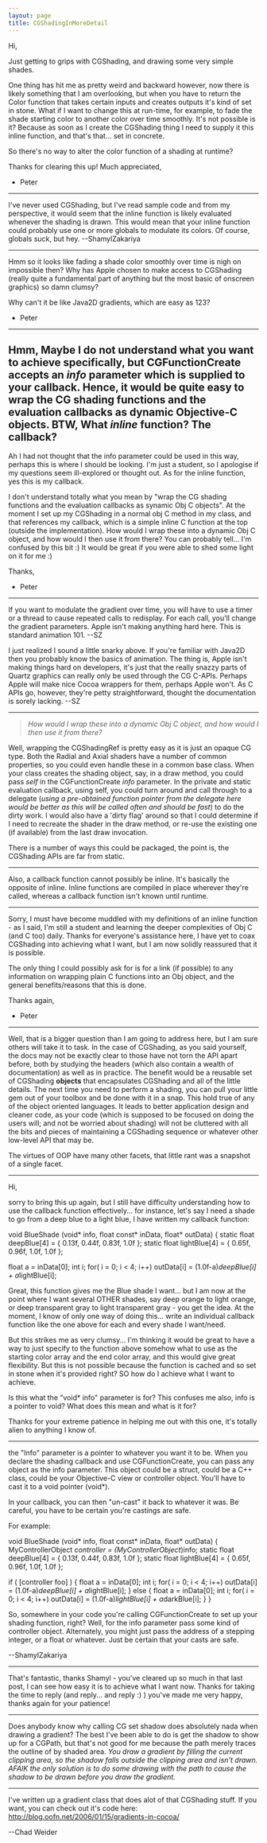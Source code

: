 ```yaml
---
layout: page
title: CGShadingInMoreDetail
---
```




Hi,

Just getting to grips with CGShading, and drawing some very simple shades.

One thing has hit me as pretty weird and backward however, now there is likely something that I am overlooking, but when you have to return the Color function that takes certain inputs and creates outputs it's kind of set in stone. What if I want to change this at run-time, for example, to fade the shade starting color to another color over time smoothly. It's not possible is it? Because as soon as I create the CGShading thing I need to supply it this inline function, and that's that... set in concrete.

So there's no way to alter the color function of a shading at runtime?

Thanks for clearing this up! Much appreciated,

- Peter

----

I've never used CGShading, but I've read sample code and from my perspective, it would seem that the inline function is likely evaluated whenever the shading is drawn. This would mean that your inline function could probably use one or more globals to modulate its colors. Of course, globals suck, but hey. --ShamylZakariya

----

Hmm so it looks like fading a shade color smoothly over time is nigh on impossible then? Why has Apple chosen to make access to CGShading (really quite a fundamental part of anything but the most basic of onscreen graphics) so damn clumsy?

Why can't it be like Java2D gradients, which are easy as 123?

- Peter
----
Hmm, Maybe I do not understand what you want to achieve specifically, but CGFunctionCreate accepts an *info* parameter which is supplied to your callback. Hence, it would be quite easy to wrap the CG shading functions and the evaluation callbacks as dynamic Objective-C objects. BTW, What *inline* function? The callback?
----

Ah I had not thought that the info parameter could be used in this way, perhaps this is where I should be looking. I'm just a student, so I apologise if my questions seem ill-explored or thought out. As for the inline function, yes this is my callback.

I don't understand totally what you mean by "wrap the CG shading functions and the evaluation callbacks as synamic Obj C objects". At the moment I set up my CGShading in a normal obj C method in my class, and that references my callback, which is a simple inline C function at the top (outside the implementation). How would I wrap these into a dynamic Obj C object, and how would I then use it from there? You can probably tell... I'm confused by this bit :) It would be great if you were able to shed some light on it for me :)

Thanks,

- Peter

----

If you want to modulate the gradient over time, you will have to use a timer or a thread to cause repeated calls to redisplay. For each call, you'll change the gradient parameters. Apple isn't making anything hard here. This is standard animation 101. --SZ

I just realized I sound a little snarky above. If you're familiar with Java2D then you probably know the basics of animation. The thing is, Apple isn't making things hard on developers, it's just that the really snazzy parts of Quartz graphics can really only be used through the CG C-APIs. Perhaps Apple will make nice Cocoa wrappers for them, perhaps Apple won't. As C APIs go, however, they're petty straightforward, thought the documentation is sorely lacking. --SZ

----

> *How would I wrap these into a dynamic Obj C object, and how would I then use it from there?*

Well, wrapping the CGShadingRef is pretty easy as it is just an opaque CG type. Both the Radial and Axial shaders have a number of common properties, so you could even handle these in a  common base class. When your class creates the shading object, say, in a draw method, you could pass *self* in the CGFunctionCreate *info* parameter. In the private and static evaluation callback, using self, you could turn around and call through to a delegate (*using a pre-obtained function pointer from the delegate here would be better as this will be called often and should be fast*) to do the dirty work. I would also have a 'dirty flag' around so that I could determine if I need to recreate the shader in the draw method, or re-use the existing one (if available) from the last draw invocation.

There is a number of ways this could be packaged, the point is, the CGShading APIs are far from static.

----

Also, a callback function cannot possibly be inline. It's basically the opposite of inline. Inline functions are compiled in place wherever they're called, whereas a callback function isn't known until runtime.

----

Sorry, I must have become muddled with my definitions of an inline function - as I said, I'm still a student and learning the deeper complexities of Obj C (and C too) daily. Thanks for everyone's assistance here, I have yet to coax CGShading into achieving what I want, but I am now solidly reassured that it is possible.

The only thing I could possibly ask for is for a link (if possible) to any information on wrapping plain C functions into an Obj object, and the general benefits/reasons that this is done.

Thanks again,

- Peter
----
Well, that is a bigger question than I am going to address here, but I am sure others will take it to task. In the case of CGShading, as you said yourself, the docs may not be exactly clear to those have not torn the API apart before, both by studying the headers (which also contain a wealth of documentation) as well as in practice. The benefit would be a reusable set of CGShading **objects** that encapsulates CGShading and all of the little details. The next time you need to perform a shading, you can pull your little gem out of your toolbox and be done with it in a snap. This hold true of any of the object oriented languages. It leads to better application design and cleaner code, as your code (which is supposed to be focused on doing the users will; and not be worried about shading) will not be cluttered with all the bits and pieces of maintaining a CGShading sequence or whatever other low-level API that may be.

The virtues of OOP have many other facets, that little rant was a snapshot of a single facet.

----

Hi, 

sorry to bring this up again, but I still have difficulty understanding how to use the callback function effectively... for instance, let's say I need a shade to go from a deep blue to a light blue, I have written my callback function:

    

void BlueShade (void* info, float const* inData, float* outData)
{
   static float deepBlue[4] = { 0.13f, 0.44f, 0.83f, 1.0f };
   static float lightBlue[4] = { 0.65f, 0.96f, 1.0f, 1.0f };
   
   float a = inData[0];
   int i;
   for( i = 0; i < 4; i++)
      outData[i] = (1.0f-a)*deepBlue[i] + a*lightBlue[i];



Great, this function gives me the Blue shade I want... but I am now at the point where I want several OTHER shades, say deep orange to light orange, or deep transparent gray to light transparent gray - you get the idea. At the moment, I know of only one way of doing this... write an individual callback function like the one above for each and every shade I want/need.

But this strikes me as very clumsy... I'm thinking it would be great to have a way to just specify to the function above somehow what to use as the starting color array and the end color array, and this would give great flexibility. But this is not possible because the function is cached and so set in stone when it's provided right? SO how do I achieve what I want to achieve.

Is this what the "void* info" parameter is for? This confuses me also, info is a pointer to void? What does this mean and what is it for?

Thanks for your extreme patience in helping me out with this one, it's totally alien to anything I know of.

----

the "Info" parameter is a pointer to whatever you want it to be. When you declare the shading callback and use CGFunctionCreate, you can pass any object as the info parameter. This object could be a struct, could be a C++ class, could be your Objective-C view or controller object. You'll have to cast it to a void pointer (void*).

In your callback, you can then "un-cast" it back to whatever it was. Be careful, you have to be certain you're castings are safe.

For example:

    

void BlueShade (void* info, float const* inData, float* outData)
{
   MyControllerObject *controller = (MyControllerObject*)info;
   static float deepBlue[4] = { 0.13f, 0.44f, 0.83f, 1.0f };
   static float lightBlue[4] = { 0.65f, 0.96f, 1.0f, 1.0f };
   
   if ( [controller foo] )
   {
      float a = inData[0];
      int i;
      for( i = 0; i < 4; i++)
         outData[i] = (1.0f-a)*deepBlue[i] + a*lightBlue[i];
   }
   else
   {
      float a = inData[0];
      int i;
      for( i = 0; i < 4; i++)
         outData[i] = (1.0f-a)*lightBlue[i] + a*darkBlue[i];
   }
}



So, somewhere in your code you're calling CGFunctionCreate to set up your shading function, right? Well, for the info parameter pass some kind of controller object. Alternately, you might just pass the address of a stepping integer, or a float or whatever. Just be certain that your casts are safe.

--ShamylZakariya

----

That's fantastic, thanks Shamyl - you've cleared up so much in that last post, I can see how easy it is to achieve what I want now. Thanks for taking the time to reply (and reply... and reply :) ) you've made me very happy, thanks again for your patience!

----
Does anybody know why calling CG set shadow does absolutely nada when drawing a  gradient?  The best I've been able to do is get the shadow to show up for a CGPath, but that's not good for me because the path merely traces the outline of by shaded area.
*You draw a gradient by filling the current clipping area, so the shadow falls outside the clipping area and isn't drawn. AFAIK the only solution is to do some drawing with the path to cause the shadow to be drawn before you draw the gradient.*

----
I've written up a gradient class that does alot of that CGShading stuff. If you want, you can check out it's code here:
http://blog.oofn.net/2006/01/15/gradients-in-cocoa/

--Chad Weider

